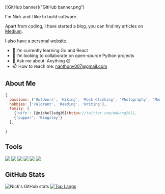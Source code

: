 ![GitHub banner]("GitHub banner.png")

I'm Nick and I like to build software.

Apart from coding, I have started a blog, you can find my articles on [Medium](https://medium.com/@nanthony007).

I also have a personal [website](https://nanthony007.github.io/).

- 🌱 I’m currently learning Go and React
- 👯 I’m looking to collaborate on open-source Python projects
- 💬 Ask me about: Anything 😊
- 📫 How to reach me: nanthony007@gmail.com


## About Me

```javascript
{
  passions: ['Outdoors', 'Hiking', 'Rock Climbing', 'Photography', 'Mountains', 'Oceans'],
  hobbies: ['Valorant', 'Reading', 'Writing'],
  family: [
    {'wife': [@michelledg26](https://twitter.com/mduong26)},
    {'pupper': 'Kingsley'}
  ],
  
}
```

## Tools

![](https://img.shields.io/badge/OS-Linux-informational?style=flat&logo=linux&logoColor=white&color=black)
![](https://img.shields.io/badge/Editor-VS_Code-informational?style=flat&logo=visual-studio-code&logoColor=white&color=black)
![](https://img.shields.io/badge/Code-Python-informational?style=flat&logo=python&logoColor=white&color=black)
![](https://img.shields.io/badge/Code-JavaScript-informational?style=flat&logo=javascript&logoColor=white&color=black)
![](https://img.shields.io/badge/Shell-Bash-informational?style=flat&logo=gnu-bash&logoColor=white&color=black)
![](https://img.shields.io/badge/Tools-Docker-informational?style=flat&logo=docker&logoColor=white&color=black)

## GitHub Stats

![Nick's GitHub stats](https://github-readme-stats.vercel.app/api?username=nanthony007&show_icons=true&theme=graywhite&layout=compact)
[![Top Langs](https://github-readme-stats.vercel.app/api/top-langs/?username=nanthony007&theme=graywhite&layout=compact)](https://github.com)

